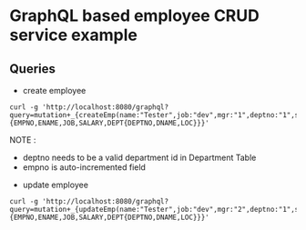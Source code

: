 # GraphQL based employee CRUD service example 

## Queries

* create employee
```
curl -g 'http://localhost:8080/graphql?query=mutation+_{createEmp(name:"Tester",job:"dev",mgr:"1",deptno:"1",sal:"100"){EMPNO,ENAME,JOB,SALARY,DEPT{DEPTNO,DNAME,LOC}}}'
```
NOTE : 
- deptno needs to be a valid department id in Department Table
- empno is auto-incremented field

* update employee
```
curl -g 'http://localhost:8080/graphql?query=mutation+_{updateEmp(name:"Tester",job:"dev",mgr:"2",deptno:"1",sal:"50",empno:"1"){EMPNO,ENAME,JOB,SALARY,DEPT{DEPTNO,DNAME,LOC}}}'
```
